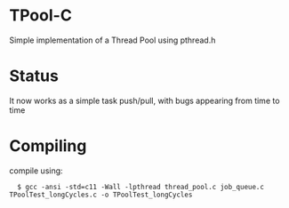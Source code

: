 # TPool-C
Simple implementation of a Thread Pool using pthread.h

# Status
  It now works as a simple task push/pull, with bugs appearing from time to time

# Compiling
compile using:
```console
  $ gcc -ansi -std=c11 -Wall -lpthread thread_pool.c job_queue.c TPoolTest_longCycles.c -o TPoolTest_longCycles
```
